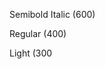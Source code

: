 <p class="ibm-type-semibold ibm-type-italic">Semibold Italic (600)</p>
<p class="ibm-type-regular ibm-type-italic">Regular (400)</p>
<p class="ibm-type-light ibm-type-italic">Light (300</p>